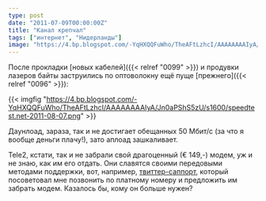 ```yaml
---
type: post
date: "2011-07-09T00:00:00Z"
title: "Канал крепчал"
tags: ["интернет", "Нидерланды"]
image: "https://4.bp.blogspot.com/-YqHXQQFuWho/TheAFtLzhcI/AAAAAAAAIyA/Jn0aPShS5zU/s1600/speedtest.net-2011-08-07.png"
---
```


После прокладки [новых кабелей]({{< relref "0099" >}}) и продувки лазеров байты заструились по оптоволокну ещё пуще [прежнего]({{< relref "0096" >}}):

{{< imgfig "https://4.bp.blogspot.com/-YqHXQQFuWho/TheAFtLzhcI/AAAAAAAAIyA/Jn0aPShS5zU/s1600/speedtest.net-2011-08-07.png" >}}

<!--more-->

Даунлоад, зараза, так и не достигает обещанных 50 Мбит/с (за что я вообще деньги плачу!), зато аплоад зашкаливает.

Tele2, кстати, так и не забрали свой драгоценный (€ 149,-) модем, уж и не знаю, как им его отдать. Они славятся своими передовыми методами поддержки, вот, например, [твиттер-саппорт](http://twitter.com/#!/Tele2Webcare), который посоветовал мне позвонить по платному номеру и предложить им забрать модем. Казалось бы, кому он больше нужен?
